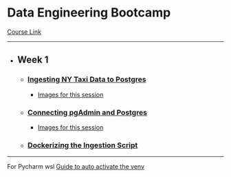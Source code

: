 # **Data Engineering Bootcamp**

[Course Link](https://github.com/DataTalksClub/data-engineering-zoomcamp)

---

<!-- Data Engineering Bootcamp -->
* ## Week 1
  * ### [Ingesting NY Taxi Data to Postgres](README-init.md)
    * [Images for this session](readme_init_files)
  * ### [Connecting pgAdmin and Postgres](README-postgres.md)
    * [Images for this session](readme_postgres_files)
  * ### [Dockerizing the Ingestion Script](README-dockerizing_ingestion_script.md)
<!-- Data Engineering Bootcamp -->

---

For Pycharm wsl [Guide to auto activate the venv](README_wsl.md)